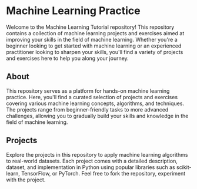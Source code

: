# Machine Learning Practice

Welcome to the Machine Learning Tutorial repository! This repository contains a collection of machine learning projects and exercises aimed at improving your skills in the field of machine learning. Whether you're a beginner looking to get started with machine learning or an experienced practitioner looking to sharpen your skills, you'll find a variety of projects and exercises here to help you along your journey.

## About

This repository serves as a platform for hands-on machine learning practice. Here, you'll find a curated selection of projects and exercises covering various machine learning concepts, algorithms, and techniques. The projects range from beginner-friendly tasks to more advanced challenges, allowing you to gradually build your skills and knowledge in the field of machine learning.

## Projects

Explore the projects in this repository to apply machine learning algorithms to real-world datasets. Each project comes with a detailed description, dataset, and implementation in Python using popular libraries such as scikit-learn, TensorFlow, or PyTorch. Feel free to fork the repository, experiment with the project.



